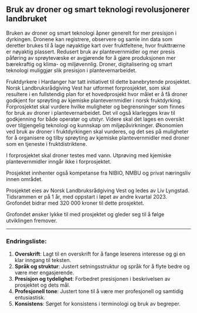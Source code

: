 ## Bruk av droner og smart teknologi revolusjonerer landbruket

Bruken av droner og smart teknologi åpner generelt for mer presisjon i dyrkingen. Dronene kan registrere, observere og samle inn data som deretter brukes til å lage nøyaktige kart over fruktfeltene, hvor frukttrærne er nøyaktig plassert. Redusert bruk av plantevernmidler og mer presis påføring av sprøytevæske er avgjørende for å gjøre produksjonen mer bærekraftig og klima- og miljøvennlig. Droner, digitalisering og smart teknologi muliggjør slik presisjon i plantevernarbeidet.

Fruktdyrkere i Hardanger har tatt initiativet til dette banebrytende prosjektet. Norsk Landbruksrådgiving Vest har utformet forprosjektet, som skal resultere i en fullstendig plan for et hovedprosjekt hvor målet er å få droner godkjent for sprøyting av kjemiske plantevernmidler i norsk fruktdyrking. Forprosjektet skal vurdere hvilke muligheter og begrensninger som finnes for bruk av droner i plantevernarbeidet. Det vil også klarlegges krav til godkjenning for både operatør og utstyr. Videre skal det lages en oversikt over tilgjengelig teknologi og kunnskap om miljøpåvirkninger. Økonomien ved bruk av droner i fruktdyrkingen skal vurderes, og det ses på muligheter for å organisere og tilby sprøyting av kjemiske plantevernmidler med droner som en tjeneste i fruktdistriktene.

I forprosjektet skal droner testes med vann. Utprøving med kjemiske plantevernmidler inngår ikke i forprosjektet.

Prosjektet innhenter også kompetanse fra NIBIO, NMBU og privat næringsliv innen området.

Prosjektet eies av Norsk Landbruksrådgiving Vest og ledes av Liv Lyngstad. Tidsrammen er på 1 år, med oppstart i løpet av andre kvartal 2023. Grofondet bidrar med 320 000 kroner til dette prosjektet.

Grofondet ønsker lykke til med prosjektet og gleder seg til å følge utviklingen fremover.

---

### Endringsliste:

1. **Overskrift**: Lagt til en overskrift for å fange leserens interesse og gi en klar inngang til teksten.
2. **Språk og struktur**: Justert setningsstruktur og språk for å flyte bedre og være mer engasjerende.
3. **Presisjon og tydelighet**: Forbedret presisjonen i beskrivelsen av prosjektet og dets mål.
4. **Profesjonell tone**: Justert tone til å være mer profesjonell og samtidig entusiastisk.
5. **Konsistens**: Sørget for konsistens i terminologi og bruk av begreper.

